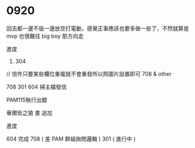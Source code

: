 # 0920

回去都一邊不版一邊放空打電動，感覺正事應該也要多做一些了，不然就算是 mvp 也很難往 big boy 那方向走

進度

1. 304

 // 信件只要某些欄位重複就不會重發所以照圖片設置即可 708 & other

708
301
604 掃主檔發信

PAM115執行出錯

華爾街之狼 書 追加

進度

604 完成
708 ( 差 PAM 群組詢問邏輯 )
301 ( 進行中 )